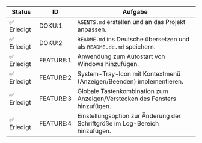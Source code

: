 | Status      | ID        | Aufgabe                                                                       |
|-------------|-----------|-------------------------------------------------------------------------------|
| ✅ Erledigt | DOKU:1    | `AGENTS.md` erstellen und an das Projekt anpassen.                            |
| ✅ Erledigt | DOKU:2    | `README.md` ins Deutsche übersetzen und als `README.de.md` speichern.         |
| ✅ Erledigt | FEATURE:1 | Anwendung zum Autostart von Windows hinzufügen.                               |
| ✅ Erledigt | FEATURE:2 | System-Tray-Icon mit Kontextmenü (Anzeigen/Beenden) implementieren.         |
| ✅ Erledigt | FEATURE:3 | Globale Tastenkombination zum Anzeigen/Verstecken des Fensters hinzufügen.      |
| ✅ Erledigt | FEATURE:4 | Einstellungsoption zur Änderung der Schriftgröße im Log-Bereich hinzufügen.   |